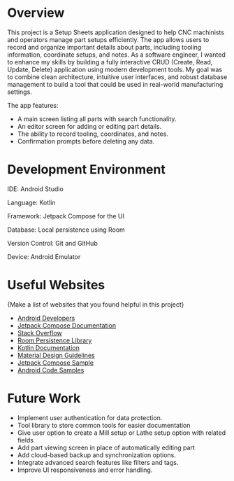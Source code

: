 # Overview
This project is a Setup Sheets application designed to help CNC machinists and operators manage part setups efficiently. The app allows users to record and organize important details about parts, including tooling information, coordinate setups, and notes. As a software engineer, I wanted to enhance my skills by building a fully interactive CRUD (Create, Read, Update, Delete) application using modern development tools. My goal was to combine clean architecture, intuitive user interfaces, and robust database management to build a tool that could be used in real-world manufacturing settings.

The app features:

* A main screen listing all parts with search functionality.
* An editor screen for adding or editing part details.
* The ability to record tooling, coordinates, and notes.
* Confirmation prompts before deleting any data.

# Development Environment

IDE: Android Studio

Language: Kotlin

Framework: Jetpack Compose for the UI

Database: Local persistence using Room

Version Control: Git and GitHub

Device: Android Emulator

# Useful Websites

{Make a list of websites that you found helpful in this project}
* [Android Developers](https://developer.android.com/)
* [Jetpack Compose Documentation](https://developer.android.com/develop/ui/compose/documentation)
* [Stack Overflow](https://stackoverflow.com/questions)
* [Room Persistence Library](https://developer.android.com/training/data-storage/room)
* [Kotlin Documentation](https://kotlinlang.org/docs/home.html)
* [Material Design Guidelines](https://m3.material.io/)
* [Jetpack Compose Sample](https://github.com/android/compose-samples)
* [Android Code Samples](https://developer.android.com/samples)

# Future Work

* Implement user authentication for data protection.
* Tool library to store common tools for easier documentation
* Give user option to create a Mill setup or Lathe setup option with related fields
* Add part viewing screen in place of automatically editing part
* Add cloud-based backup and synchronization options.
* Integrate advanced search features like filters and tags.
* Improve UI responsiveness and error handling.

